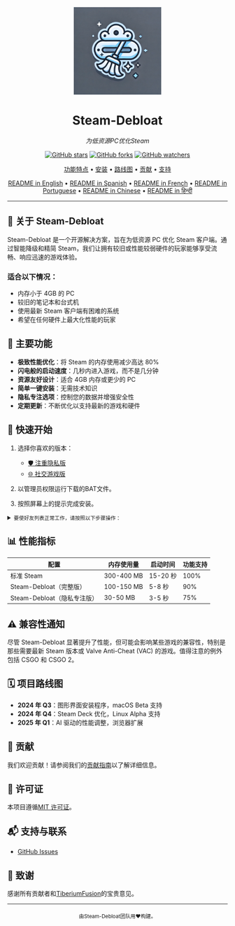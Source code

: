 <div align="center">
  <img src="assets/logo.webp" alt="Steam-Debloat Logo" width="200"/>
  <h1>Steam-Debloat</h1>
  <p><em>为低资源PC优化Steam</em></p>
  
  [![GitHub stars](https://img.shields.io/github/stars/mtytyx/Steam-Debloat.svg?style=social&label=Star)](https://github.com/mtytyx/Steam-Debloat)
  [![GitHub forks](https://img.shields.io/github/forks/mtytyx/Steam-Debloat.svg?style=social&label=Fork)](https://github.com/mtytyx/Steam-Debloat/fork)
  [![GitHub watchers](https://img.shields.io/github/watchers/mtytyx/Steam-Debloat.svg?style=social&label=Watch)](https://github.com/mtytyx/Steam-Debloat)

[功能特点](#-主要功能) • [安装](#-快速开始) • [路线图](#-项目路线图) • [贡献](#-贡献) • [支持](#-支持与联系)

  [README in English](https://github.com/mtytyx/Steam-Debloat/blob/main/README.md) • 
  [README in Spanish](https://github.com/mtytyx/Steam-Debloat/blob/main/README.es.md) • 
  [README in French](https://github.com/mtytyx/Steam-Debloat/blob/main/README.fr.md) • 
  [README in Portuguese](https://github.com/mtytyx/Steam-Debloat/blob/main/README.pt.md) • 
  [README in Chinese](https://github.com/mtytyx/Steam-Debloat/blob/main/README.zh.md) • 
  [README in हिन्दी](https://github.com/mtytyx/Steam-Debloat/blob/main/README.hi.md)
</div>

---

## 🌟 关于 Steam-Debloat

Steam-Debloat 是一个开源解决方案，旨在为低资源 PC 优化 Steam 客户端。通过智能降级和精简 Steam，我们让拥有较旧或性能较弱硬件的玩家能够享受流畅、响应迅速的游戏体验。

### 适合以下情况：

- 内存小于 4GB 的 PC
- 较旧的笔记本和台式机
- 使用最新 Steam 客户端有困难的系统
- 希望在任何硬件上最大化性能的玩家

## 🚀 主要功能

- **极致性能优化**：将 Steam 的内存使用减少高达 80%
- **闪电般的启动速度**：几秒内进入游戏，而不是几分钟
- **资源友好设计**：适合 4GB 内存或更少的 PC
- **简单一键安装**：无需技术知识
- **隐私专注选项**：控制您的数据并增强安全性
- **定期更新**：不断优化以支持最新的游戏和硬件

## 🚦 快速开始

1. 选择你喜欢的版本：
   - [🛡️ 注重隐私版](https://github.com/mtytyx/Steam-Debloat/releases/latest/download/Steam-Privacy-Edition.bat)
   - [🌐 社交游戏版](https://github.com/mtytyx/Steam-Debloat/releases/latest/download/Steam-Social-Edition.bat)

2. 以管理员权限运行下载的BAT文件。
3. 按照屏幕上的提示完成安装。

<details>
<summary><small>要使好友列表正常工作，请按照以下步骤操作：</small></summary>

1. 从[此链接](https://github.com/TiberiumFusion/FixedSteamFriendsUI/releases)下载Quickpatcher。
2. 点击“安装Quickpatcher”按钮：
   ![image](https://github.com/user-attachments/assets/22811b3c-2db1-4716-9682-b77c61ef3486)

</details>

## 📊 性能指标

| 配置                        | 内存使用量 | 启动时间 | 功能支持 |
| --------------------------- | ---------- | -------- | -------- |
| 标准 Steam                  | 300-400 MB | 15-20 秒 | 100%     |
| Steam-Debloat（完整版）     | 100-150 MB | 5-8 秒   | 90%      |
| Steam-Debloat（隐私专注版） | 30-50 MB   | 3-5 秒   | 75%      |

## ⚠️ 兼容性通知

尽管 Steam-Debloat 显著提升了性能，但可能会影响某些游戏的兼容性，特别是那些需要最新 Steam 版本或 Valve Anti-Cheat (VAC) 的游戏。值得注意的例外包括 CSGO 和 CSGO 2。

## 🗓 项目路线图

- **2024 年 Q3**：图形界面安装程序，macOS Beta 支持
- **2024 年 Q4**：Steam Deck 优化，Linux Alpha 支持
- **2025 年 Q1**：AI 驱动的性能调整，浏览器扩展

## 🤝 贡献

我们欢迎贡献！请参阅我们的[贡献指南](CONTRIBUTING.md)以了解详细信息。

## 📜 许可证

本项目遵循[MIT 许可证](LICENSE)。

## 📬 支持与联系

- [GitHub Issues](https://github.com/mtytyx/Steam-Debloat/issues)

## 🙏 致谢

感谢所有贡献者和[TiberiumFusion](https://github.com/TiberiumFusion)的宝贵意见。

---

<div align="center">
  <sub>由Steam-Debloat团队用❤️构建。</sub>
</div>

<div align="center">
</div>
